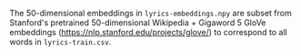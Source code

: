 The 50-dimensional embeddings in `lyrics-embeddings.npy` are subset from Stanford's pretrained 50-dimensional Wikipedia + Gigaword 5 GloVe embeddings (https://nlp.stanford.edu/projects/glove/) to correspond to all words in `lyrics-train.csv`.
